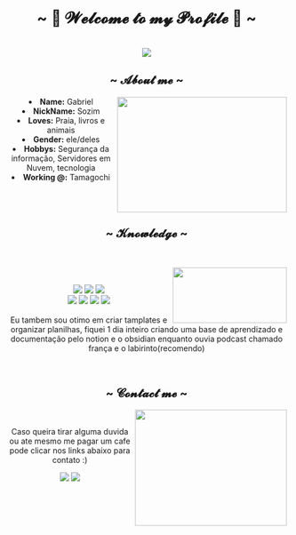 <body>
  <center>
<h1 align="center">~ 🐺 𝓦𝓮𝓵𝓬𝓸𝓶𝓮 𝓽𝓸 𝓶𝔂 𝓟𝓻𝓸𝓯𝓲𝓵𝓮 🐺 ~</h1>
<br>
<div align="center">
<img src="https://media.giphy.com/media/p7QJSVvU4bMWc/giphy.gif" > 
  </a>
  
</div>
    <div align="center">
<!-- <img src="https://i.imgur.com/jx17oHT.gif"> -->
      </div>
<div>
<h2 align="center">  ~ 𝓐𝓫𝓸𝓾𝓽 𝓶𝓮 ~  </h2>
  <div align="center">
<img src="https://media.giphy.com/media/AWqRqyyLYhZxS/giphy.gif" align="right" width="305.5px" height="208.5px">
  </div>
<li>
 <b>Name:</b> Gabriel</li>
<li>
<b>NickName:</b> Sozim
</li>
<li>
<b>Loves:</b> Praia, livros e animais
</li>
<li>
<b>Gender:</b> ele/deles
</li>
<li>
<b>Hobbys:</b> Segurança da informação, Servidores em Nuvem, tecnologia 
</li>
<li>
<b>Working @:</b> Tamagochi
</li>
<br><br><br>
</div>
<div>
<h2 align="center">            ~  𝓚𝓷𝓸𝔀𝓵𝓮𝓭𝓰𝓮  ~</h2>
 <br>
<p>
  <div align="center">
<img src="https://raw.githubusercontent.com/innng/innng/master/assets/kyubey.gif" align="right" width="205.5px" height="100.5px">
  </div>
</div>
<div>
  <br>
<p align="center"><img src="https://img.shields.io/badge/.NET-512BD4?style=for-the-badge&logo=dotnet&logoColor=white"/> <img src="https://img.shields.io/badge/Ruby_on_Rails-CC0000?style=for-the-badge&logo=ruby-on-rails&logoColor=white"/ <img src="https://img.shields.io/badge/html5%20-%23E34F26.svg?&style=for-the-badge&logo=html5&logoColor=white"/> <img src="https://img.shields.io/badge/css3%20-%231572B6.svg?&style=for-the-badge&logo=css3&logoColor=white"/><br>
 <img src="https://img.shields.io/badge/node.js%20-%2343853D.svg?&style=for-the-badge&logo=node.js&logoColor=white"/> <img src="https://img.shields.io/badge/javascript%20-%23323330.svg?&style=for-the-badge&logo=javascript&logoColor=%23F7DF1E"/> <img src="https://img.shields.io/badge/Ruby-CC342D?style=for-the-badge&logo=ruby&logoColor=white"/> <img src="https://img.shields.io/badge/C%23-239120?style=for-the-badge&logo=csharp&logoColor=white"/>  <br><br>
Eu tambem sou otimo em criar tamplates e organizar planilhas, fiquei 1 dia inteiro criando uma base de aprendizado e documentação pelo notion e o obsidian enquanto ouvia podcast chamado frança e o labirinto(recomendo)
</p>
<br>
<h2 align="center">            ~ 𝓒𝓸𝓷𝓽𝓪𝓬𝓽 𝓶𝓮 ~ </h2>
  <div align="center">
<img src="https://media.giphy.com/media/QKFrBz4cLs6IM/giphy.gif" align="right" width="273.5px" height="208.5px">
  </div>
<br>
<p align="center">Caso queira tirar alguma duvida ou ate mesmo me pagar um cafe <br>
pode clicar nos links abaixo para contato :)</p>
<p align="center"><a href="https://www.linkedin.com/in/gabriel-alves-51b410208/" target="_blank"><img src="https://img.shields.io/badge/LinkedIn-0077B5?style=for-the-badge&logo=linkedin&logoColor=whit"/></a> <a href="" target="_blank"><img src="https://img.shields.io/badge/sozim%20-%237289DA.svg?&style=for-the-badge&logo=discord&logoColor=white"/></a></p>
</div>
